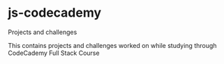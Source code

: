 # js-codecademy
Projects and challenges

This contains projects and challenges worked on while studying through CodeCademy Full Stack Course
